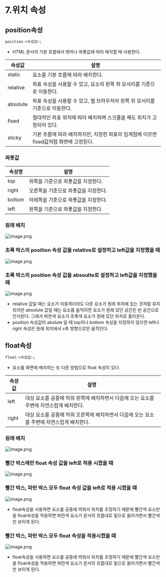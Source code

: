 # 7.위치 속성

## position속성

```css
position:<속성값>;
```

- HTML 문서의 기본 흐름에서 벗어나 좌푯값에 따라 배치할 때 사용한다.

| 속성값 | 설명 |
| --- | --- |
| static | 요소를 기본 흐름에 따라 배치한다. |
| relative | 좌표 속성을 사용할 수 있고, 요소의 왼쪽 위 모서리를 기준으로 이동한다. |
| absolute | 좌표 속성을 사용할 수 있고, 웹 브라우저의 왼쪽 위 모서리를 기준으로 이동한다. |
| fixed | 절대적인 좌표 위치에 따라 배치하며 스크롤을 해도 위치가 고정되어 있다. |
| sticky | 기본 흐름에 따라 배치하지만, 지정한 좌표의 임계점에 이르면 fixed값처럼 화면에 고정된다. |

### 좌푯값

| 속성명 | 설명 |
| --- | --- |
| top | 위쪽을 기준으로 좌푯값을 지정한다. |
| right | 오른쪽을 기준으로 좌푯값을 지정한다. |
| bottom | 아래쪽을 기준으로 좌푯값을 지정한다. |
| left | 왼쪽을 기준으로 좌푯값을 지정한다. |

### 원래 배치

![image.png](https://prod-files-secure.s3.us-west-2.amazonaws.com/b71c3dad-f980-4ed0-8708-034050be882c/889cf870-f452-4b85-bb0c-fd3cf746c24c/image.png)

### 초록 박스의 position 속성 값을 relative로 설정하고 left값을 지정했을 때

![image.png](https://prod-files-secure.s3.us-west-2.amazonaws.com/b71c3dad-f980-4ed0-8708-034050be882c/5ba4e3f5-d934-4cec-93e8-79e76b8ac910/image.png)

### 초록 박스의 position 속성 값을 absoulte로 설정하고 left값을 지정했을 때

![image.png](https://prod-files-secure.s3.us-west-2.amazonaws.com/b71c3dad-f980-4ed0-8708-034050be882c/ae47a928-ba36-4ea2-8568-99ec9cdec518/image.png)

- relative 값일 때는 요소가 이동하더라도 다른 요소가 원래 위치에 있는 것처럼 유지되지만 absolute 값일 때는 요소를 움직이면 요소가 원래 있던 공간은 빈 공간으로 인식된다. 그래서 파란색 요소가 초록색 요소가 원래 있던 위치로 올라온다.
- position 속성값이 abolute 일 때 top이나 bottom 속성을 지정하지 않으면 left나 right 속성은 원래 위치에서 x축 방향으로만 움직인다.

## float속성

```css
float:<속성값>;
```

- 요소를 화면에 배치하는 또 다른 방법으로 float 속성이 있다.

| 속성값 | 설명 |
| --- | --- |
| left | 대상 요소를 공중에 띄워 왼쪽에 배치하면서 다음에 오는 요소를 주변에 자연스럽게 배치한다. |
| right | 대상 요소를 공중에 띄워 오른쪽에 배치하면서 다음에 오는 요소를 주변에 자연스럽게 배치한다. |

### 원래 배치

![image.png](https://prod-files-secure.s3.us-west-2.amazonaws.com/b71c3dad-f980-4ed0-8708-034050be882c/c09959d3-fa63-449f-a83a-17f986a3b133/image.png)

### 빨간 박스에만 float 속성 값을 left로 적용 시켰을 때

![image.png](https://prod-files-secure.s3.us-west-2.amazonaws.com/b71c3dad-f980-4ed0-8708-034050be882c/f6d3ff68-3b05-4612-bafe-efb1d76d3df8/image.png)

### 빨간 박스, 파란 박스 모두 float 속성 값을 left로 적용 시켰을 때

![image.png](https://prod-files-secure.s3.us-west-2.amazonaws.com/b71c3dad-f980-4ed0-8708-034050be882c/e892b6ee-6c55-4c33-ba71-5983445bd548/image.png)

- float속성을 사용하면 요소를 공중에 띄워서 위치를 조정하기 때문에 빨간색 요소만을 float속성을 적용하면 파란색 요소가 문서의 흐름대로 밑으로 들어가면서 빨간색만 보이게 된다.

### 빨간 박스, 파란 박스 모두 float 속성을 적용시켰을 때

![image.png](https://prod-files-secure.s3.us-west-2.amazonaws.com/b71c3dad-f980-4ed0-8708-034050be882c/e892b6ee-6c55-4c33-ba71-5983445bd548/image.png)

- float속성을 사용하면 요소를 공중에 띄워서 위치를 조정하기 때문에 빨간색 요소만을 float속성을 적용하면 파란색 요소가 문서의 흐름대로 밑으로 들어가면서 빨간색만 보이게 된다.
